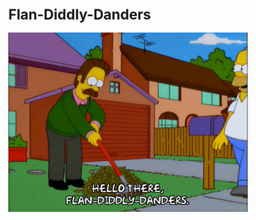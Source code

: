 # Flan-Diddly-Danders



![Image of Flan-Diddly-Danders](https://github.com/miadugas/Flan-Diddly-Danders/blob/master/giphy.GIF)
